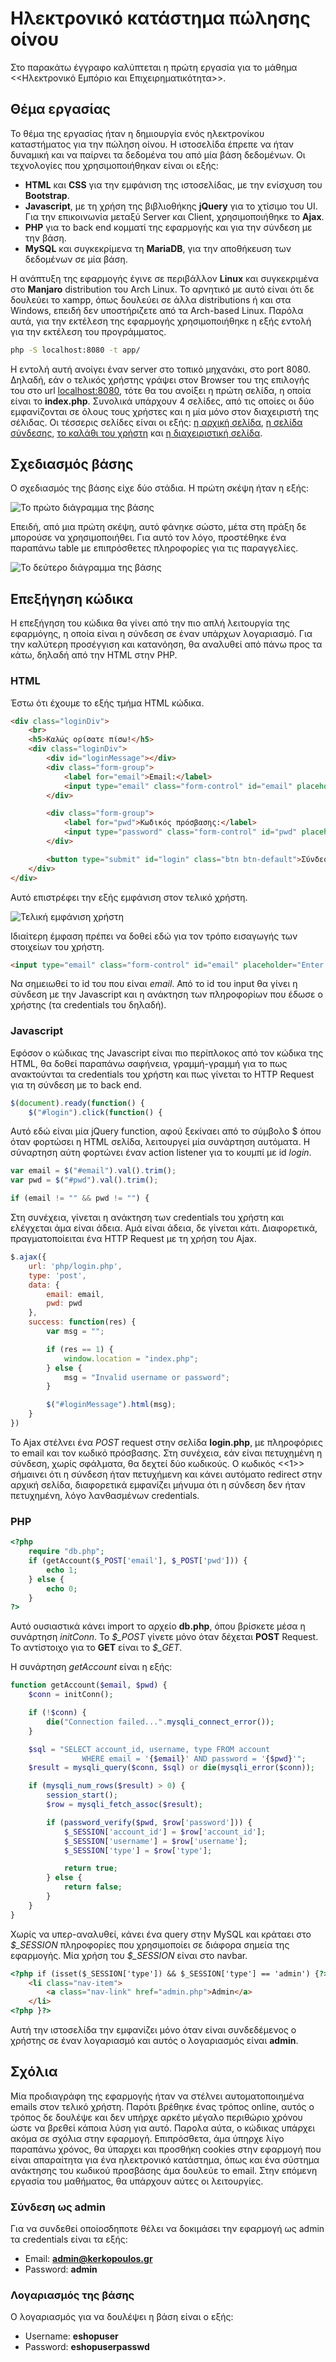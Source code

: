 # Ηλεκτρονικό κατάστημα πώλησης οίνου

Στο παρακάτω έγγραφο καλύπτεται η πρώτη εργασία για το μάθημα <<Ηλεκτρονικό Εμπόριο και Επιχειρηματικότητα>>.

## Θέμα εργασίας

Το θέμα της εργασίας ήταν η δημιουργία ενός ηλεκτρονίκου καταστήματος για την πώληση οίνου. Η ιστοσελίδα έπρεπε να ήταν δυναμική και να παίρνει τα δεδομένα του από μία βάση δεδομένων. Οι τεχνολογίες που χρησιμοποιήθηκαν είναι οι εξής:

- **HTML** και **CSS** για την εμφάνιση της ιστοσελίδας, με την ενίσχυση του **Bootstrap**.
- **Javascript**, με τη χρήση της βιβλιοθήκης **jQuery** για το χτίσιμο του UI. Για την επικοινωνία μεταξύ Server και Client, χρησιμοποιήθηκε το **Ajax**.
- **PHP** για το back end κομματί της εφαρμογής και για την σύνδεση με την βάση.
- **MySQL** και συγκεκρίμενα τη **MariaDB**, για την αποθήκευση των δεδομένων σε μία βάση.

Η ανάπτυξη της εφαρμογής έγινε σε περιβάλλον **Linux** και συγκεκριμένα στο **Manjaro** distribution του Arch Linux. Το αρνητικό με αυτό είναι ότι δε δουλεύει το xampp, όπως δουλεύει σε άλλα distributions ή και στα Windows, επειδή δεν υποστήριζετε από τα Arch-based Linux. Παρόλα αυτά, για την εκτέλεση της εφαρμογής χρησιμοποιήθηκε η εξής εντολή για την εκτέλεση του προγράμματος.

```sh
php -S localhost:8080 -t app/
```

Η εντολή αυτή ανοίγει έναν server στο τοπικό μηχανάκι, στο port 8080. Δηλαδή, εάν ο τελικός χρήστης γράψει στον Browser του της επιλογής του στο url [localhost:8080](http://localhost:8080), τότε θα του ανοίξει η πρώτη σελίδα, η οποία είναι το **index.php**. Συνολικά υπάρχουν 4 σελίδες, από τις οποίες οι δύο εμφανίζονται σε όλους τους χρήστες και η μία μόνο στον διαχειριστή της σέλιδας. Οι τέσσερις σελίδες είναι οι εξής: [η αρχική σελίδα](app/index.php), [η σελίδα σύνδεσης](app/account.php), [το καλάθι του χρήστη](app/cart.php) και [η διαχειριστική σελίδα](app/cart.php).

## Σχεδιασμός βάσης

Ο σχεδιασμός της βάσης είχε δύο στάδια. Η πρώτη σκέψη ήταν η εξής:

![Το πρώτο διάγραμμα της βάσης](img/database.jpg)

Επειδή, από μια πρώτη σκέψη, αυτό φάνηκε σώστο, μέτα στη πράξη δε μπορούσε να χρησιμοποιήθει. Για αυτό τον λόγο, προστέθηκε ένα παραπάνω table με επιπρόσθετες πληροφορίες για τις παραγγελίες.

![Το δεύτερο διάγραμμα της βάσης](img/advanced_database.jpg)

## Επεξήγηση κώδικα

Η επεξήγηση του κώδικα θα γίνει από την πιο απλή λειτουργία της εφαρμόγης, η οποία είναι η σύνδεση σε έναν υπάρχων λογαριασμό. Για την καλύτερη προσέγγιση και κατανόηση, θα αναλυθεί από πάνω προς τα κάτω, δηλαδή από την HTML στην PHP.

### HTML

Έστω ότι έχουμε το εξής τμήμα HTML κώδικα.

```html
<div class="loginDiv">
    <br>
    <h5>Καλώς ορίσατε πίσω!</h5>
    <div class="loginDiv">
        <div id="loginMessage"></div>
        <div class="form-group">
            <label for="email">Email:</label>
            <input type="email" class="form-control" id="email" placeholder="Enter email" name="email">
        </div>

        <div class="form-group">
            <label for="pwd">Κωδικός πρόσβασης:</label>
            <input type="password" class="form-control" id="pwd" placeholder="Enter password" name="pwd">
        </div>

        <button type="submit" id="login" class="btn btn-default">Σύνδεση</button>
    </div>
</div>
```

Αυτό επιστρέφει την εξής εμφάνιση στον τελικό χρήστη.

![Τελική εμφάνιση χρήστη](img/login_screen.png)

Ιδιαίτερη έμφαση πρέπει να δοθεί εδώ για τον τρόπο εισαγωγής των στοιχείων του χρήστη.

```html
<input type="email" class="form-control" id="email" placeholder="Enter email" name="email">
```

Να σημειωθεί το id του που είναι *email*. Από το id του input θα γίνει η σύνδεση με την Javascript και η ανάκτηση των πληροφορίων που έδωσε ο χρήστης (τα credentials του δηλαδή).

### Javascript

Εφόσον ο κώδικας της Javascript είναι πιο περίπλοκος από τον κώδικα της HTML, θα δοθεί παραπάνω σαφήνεια, γραμμή-γραμμή για το πως ανακτούνται τα credentials του χρήστη και πως γίνεται το HTTP Request για τη σύνδεση με το back end.

```js
$(document).ready(function() {
    $("#login").click(function() {
```

Αυτό εδώ είναι μία jQuery function, αφού ξεκίναει από το σύμβολο $ όπου όταν φορτώσει η HTML σελίδα, λειτουργεί μία συνάρτηση αυτόματα. Η σύναρτηση αύτη φορτώνει έναν action listener για το κουμπί με id *login*.

```js
var email = $("#email").val().trim();
var pwd = $("#pwd").val().trim();

if (email != "" && pwd != "") {
```

Στη συνέχεια, γίνεται η ανάκτηση των credentials του χρήστη και ελέγχεται άμα είναι άδεια. Αμά είναι άδεια, δε γίνεται κάτι. Διαφορετικά, πραγματοποίειται ένα HTTP Request με τη χρήση του Ajax.

```js
$.ajax({
    url: 'php/login.php',
    type: 'post',
    data: {
        email: email,
        pwd: pwd
    },
    success: function(res) {
        var msg = "";

        if (res == 1) {
            window.location = "index.php";
        } else {
            msg = "Invalid username or password";
        }

        $("#loginMessage").html(msg);
    }
})
```

To Ajax στέλνει ένα *POST* request στην σελίδα **login.php**, με πληροφόριες το email και τον κωδικό πρόσβασης. Στη συνέχεια, εάν είναι πετυχημένη η σύνδεση, χωρίς σφάλματα, θα δεχτεί δύο κωδικούς. Ο κωδικός <<1>> σήμαινει ότι η σύνδεση ήταν πετυχήμενη και κάνει αυτόματο redirect στην αρχική σελίδα, διαφορετικά εμφανίζει μήνυμα ότι η σύνδεση δεν ήταν πετυχημένη, λόγο λανθασμένων credentials.

### PHP

```php
<?php
    require "db.php";
    if (getAccount($_POST['email'], $_POST['pwd'])) {
        echo 1;
    } else {
        echo 0;
    }
?>
```

Αυτό ουσιαστικά κάνει import το αρχείο **db.php**, όπου βρίσκετε μέσα η συνάρτηση *initConn*. Το *\$_POST* γίνετε μόνο όταν δέχεται **POST** Request. Το αντίστοιχο για το **GET** είναι το *\$_GET*.

Η συνάρτηση *getAccount* είναι η εξής:

```php
function getAccount($email, $pwd) {
    $conn = initConn();

    if (!$conn) {
        die("Connection failed...".mysqli_connect_error());
    }

    $sql = "SELECT account_id, username, type FROM account
                WHERE email = '{$email}' AND password = '{$pwd}'";
    $result = mysqli_query($conn, $sql) or die(mysqli_error($conn));

    if (mysqli_num_rows($result) > 0) {
        session_start();
        $row = mysqli_fetch_assoc($result);

        if (password_verify($pwd, $row['password'])) {
            $_SESSION['account_id'] = $row['account_id'];
            $_SESSION['username'] = $row['username'];
            $_SESSION['type'] = $row['type'];

            return true;
        } else {
            return false;
        }
    }
}
```

Χωρίς να υπερ-αναλυθεί, κάνει ένα query στην MySQL και κράταει στο *\$_SESSION* πληροφορίες που χρησιμοποίει σε διάφορα σημεία της εφαρμογής. Μία χρήση του *\$_SESSION* είναι στο navbar.

```html
<?php if (isset($_SESSION['type']) && $_SESSION['type'] == 'admin') {?>
    <li class="nav-item">
        <a class="nav-link" href="admin.php">Admin</a>
    </li>
<?php }?>
```

Αυτή την ιστοσελίδα την εμφανίζει μόνο όταν είναι συνδεδέμενος ο χρήστης σε έναν λογαριασμό και αυτός ο λογαριασμός είναι **admin**.

## Σχόλια

Μία προδιαγράφη της εφαρμογής ήταν να στέλνει αυτοματοποιημένα emails στον τελικό χρήστη. Παρότι βρέθηκε ένας τρόπος online, αυτός ο τρόπος δε δουλέψε και δεν υπήρχε αρκέτο μέγαλο περιθώριο χρόνου ώστε να βρεθεί κάποια λύση για αυτό. Παρολα αύτα, ο κώδικας υπάρχει ακόμα σε σχόλια στην εφαρμογή. Επιπρόσθετα, άμα ύπηρχε λίγο παραπάνω χρόνος, θα ύπαρχει και προσθήκη cookies στην εφαρμογή που είναι απαραίτητα για ένα ηλεκτρονικό κατάστημα, όπως και ένα σύστημα ανάκτησης του κωδικού προσβάσης άμα δουλεύε το email. Στην επόμενη εργασία του μαθήματος, θα υπάρχουν αύτες οι λειτουργίες.

### Σύνδεση ως admin

Για να συνδεθεί οποίοσδηποτε θέλει να δοκιμάσει την εφαρμογή ως admin τα credentials είναι τα εξής:

- Email: **admin@kerkopoulos.gr**
- Password: **admin**

### Λογαριασμός της βάσης

Ο λογαριασμός για να δουλέψει η βάση είναι ο εξής:

- Username: **eshopuser**
- Password: **eshopuserpasswd**
